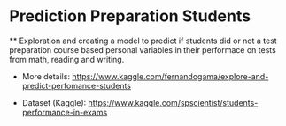 # Prediction Preparation Students

** Exploration and creating a model to predict if students did or not a test preparation course based personal variables in their performace on tests from math, reading and writing.


- More details: https://www.kaggle.com/fernandogama/explore-and-predict-perfomance-students

- Dataset (Kaggle): https://www.kaggle.com/spscientist/students-performance-in-exams

